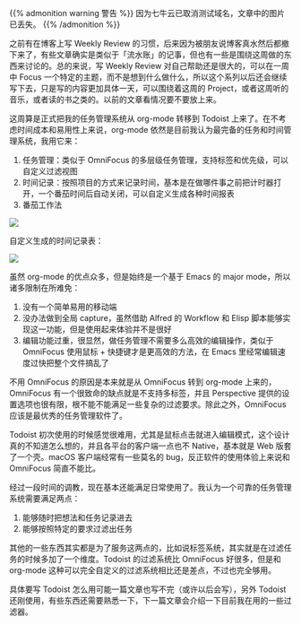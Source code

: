 
{{% admonition warning 警告 %}}
因为七牛云已取消测试域名，文章中的图片已丢失。
{{% /admonition %}}

之前有在博客上写 Weekly Review 的习惯，后来因为被朋友说博客真水然后都撤下来了，有些文章确实是类似于「流水账」的记事，但也有一些是围绕这周做的东西来讨论的。总的来说，写 Weekly Review 对自己帮助还是很大的，可以在一周中 Focus 一个特定的主题，而不是想到什么做什么，所以这个系列以后还会继续写下去，只是写的内容更加具体一天，可以围绕着这周的 Project，或者这周听的音乐，或者读的书之类的。以前的文章看情况要不要放上来。

这周算是正式把我的任务管理系统从 org-mode 转移到 Todoist 上来了。在不考虑时间成本和易用性上来说，org-mode 依然是目前我认为最完备的任务和时间管理系统，我用它来：

1. 任务管理：类似于 OmniFocus 的多层级任务管理，支持标签和优先级，可以自定义过滤视图
2. 时间记录：按照项目的方式来记录时间，基本是在做哪件事之前把计时器打开，一个番茄时间后自动关闭，可以自定义生成各种时间报表
3. 番茄工作法

![](http://omaacpco9.bkt.clouddn.com/2017-05-07-092455.jpg)

自定义生成的时间记录表：

![](http://omaacpco9.bkt.clouddn.com/2017-05-07-092544.jpg)

虽然 org-mode 的优点众多，但是始终是一个基于 Emacs 的 major mode，所以诸多限制在所难免：

1. 没有一个简单易用的移动端
2. 没办法做到全局 capture，虽然借助 Alfred 的 Workflow 和 Elisp 脚本能够实现这一功能，但是使用起来体验并不是很好
3. 编辑功能过重，很显然，做任务管理不需要多么高效的编辑操作，类似于 OmniFocus 使用鼠标 + 快捷键才是更高效的方法，在 Emacs 里经常编辑速度过快把整个文件搞乱了

不用 OmniFocus 的原因是本来就是从 OmniFocus 转到 org-mode 上来的，OmniFocus 有一个很致命的缺点就是不支持多标签，并且 Perspective 提供的设置选项也很有限，根不能不能满足一些复杂的过滤要求。除此之外，OmniFocus 应该是最优秀的任务管理软件了。

Todoist 初次使用的时候感觉很难用，尤其是鼠标点击就进入编辑模式，这个设计真的不知道怎么想的，并且各平台的客户端一点也不 Native，基本就是 Web 版套了一个壳。macOS 客户端经常有一些莫名的 bug，反正软件的使用体验上来说和 OmniFocus 简直不能比。

经过一段时间的调教，现在基本还能满足日常使用了。我认为一个可靠的任务管理系统需要满足两点：

1. 能够随时把想法和任务记录进去
2. 能够按照特定的要求过滤出任务

其他的一些东西其实都是为了服务这两点的，比如说标签系统，其实就是在过滤任务的时候多加了一个维度。Todoist 的过滤系统比 OmniFocus 好很多，但是和 org-mode 这种可以完全自定义的过滤系统相比还是差点，不过也完全够用。

具体要写 Todoist 怎么用可能一篇文章也写不完（或许以后会写），另外 Todoist 还刚使用，有些东西还需要熟悉一下，下一篇文章会介绍一下目前我在用的一些过滤器。
